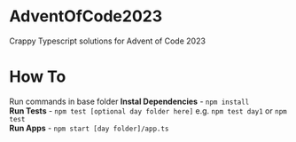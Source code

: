 # AdventOfCode2023 
Crappy Typescript solutions for Advent of Code 2023

# How To
Run commands in base folder
**Instal Dependencies** - `npm install`\
**Run Tests** - `npm test [optional day folder here]` e.g. `npm test day1` or `npm test`\
**Run Apps** - `npm start [day folder]/app.ts`